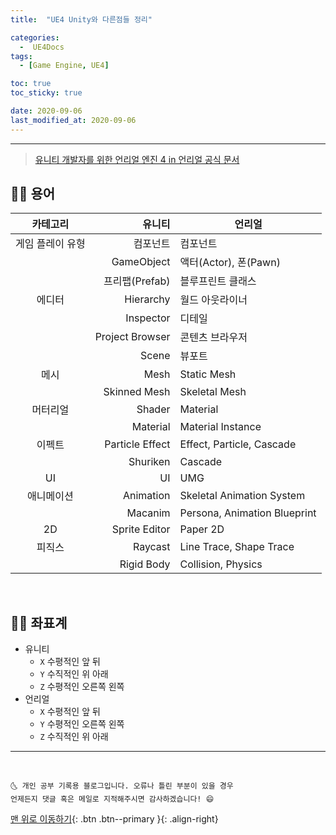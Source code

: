 ```yaml
---
title:  "UE4 Unity와 다른점들 정리" 

categories:
  -  UE4Docs
tags:
  - [Game Engine, UE4]

toc: true
toc_sticky: true

date: 2020-09-06
last_modified_at: 2020-09-06
---
```


***

> [유니티 개발자를 위한 언리얼 엔진 4 in 언리얼 공식 문서](https://docs.unrealengine.com/ko/GettingStarted/FromUnity/index.html)

## 👩‍🦰 용어

|카테고리|**유니티**|**언리얼**|
|:---:|---:|---|
|게임 플레이 유형|컴포넌트|컴포넌트|
||GameObject|액터(Actor), 폰(Pawn)|
||프리팹(Prefab)|블루프린트 클래스|
|에디터|Hierarchy|월드 아웃라이너|
||Inspector|디테일|
||Project Browser|콘텐츠 브라우저|
||Scene|뷰포트|
|메시|Mesh|Static Mesh|
||Skinned Mesh|Skeletal Mesh|
|머터리얼|Shader|Material|
||Material|Material Instance|
|이펙트|Particle Effect|Effect, Particle, Cascade|
||Shuriken|Cascade|
|UI|UI|UMG|
|애니메이션|Animation|Skeletal Animation System|
||Macanim|Persona, Animation Blueprint|
|2D|Sprite Editor|Paper 2D|
|피직스|Raycast|Line Trace, Shape Trace|
||Rigid Body|Collision, Physics|

<br>

## 👩‍🦰 좌표계

- 유니티 
  - `X` 수평적인 앞 뒤
  - `Y` 수직적인 위 아래
  - `Z` 수평적인 오른쪽 왼쪽
- 언리얼
  - `X` 수평적인 앞 뒤
  - `Y` 수평적인 오른쪽 왼쪽
  - `Z` 수직적인 위 아래

***
<br>

    🌜 개인 공부 기록용 블로그입니다. 오류나 틀린 부분이 있을 경우 
    언제든지 댓글 혹은 메일로 지적해주시면 감사하겠습니다! 😄

[맨 위로 이동하기](#){: .btn .btn--primary }{: .align-right}